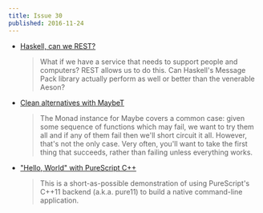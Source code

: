 ```yaml
---
title: Issue 30
published: 2016-11-24
---
```


-   [Haskell, can we REST?](https://github.com/eborden/json-msg-pack/blob/6e19702ee0d3bd044602531550cd9ca5845263d1/README.md)

    > What if we have a service that needs to support people and computers? REST allows us to do this. Can Haskell's Message Pack library actually perform as well or better than the venerable Aeson?

-   [Clean alternatives with MaybeT](http://www.parsonsmatt.org/2016/11/18/clean_alternatives_with_maybet.html)

    > The Monad instance for Maybe covers a common case: given some sequence of functions which may fail, we want to try them all and if any of them fail then we'll short circuit it all. However, that's not the only case. Very often, you'll want to take the first thing that succeeds, rather than failing unless everything works.

-   ["Hello, World" with PureScript C++](http://andyarvanitis.com/hello-world-purescript-cpp/)

    > This is a short-as-possible demonstration of using PureScript's C++11 backend (a.k.a. pure11) to build a native command-line application.
